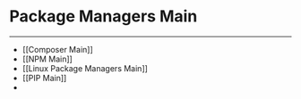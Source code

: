 # Package Managers Main
***
- [[Composer Main]]
- [[NPM Main]]
- [[Linux Package Managers Main]]
- [[PIP Main]]
- 